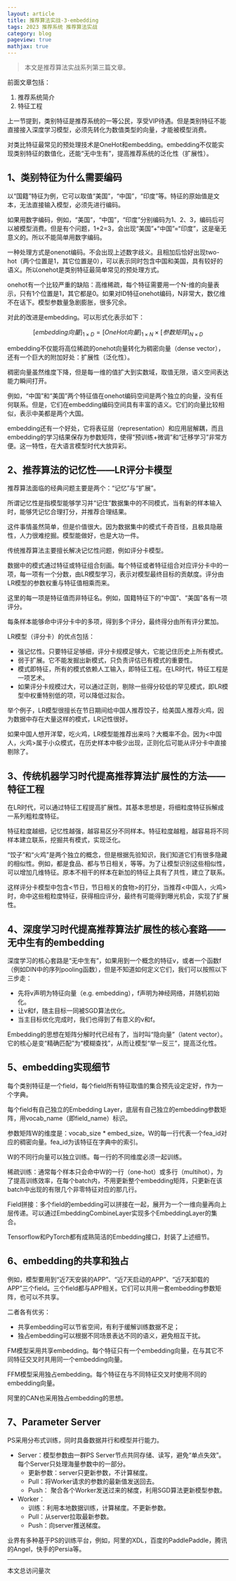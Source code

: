 ```yaml
---
layout: article
title: 推荐算法实战-3-embedding
tags: 2023 推荐系统 推荐算法实战
category: blog
pageview: true
mathjax: true
---
```


> 本文是推荐算法实战系列第三篇文章。

前面文章包括：

1. 推荐系统简介
2. 特征工程

上一节提到，类别特征是推荐系统的一等公民，享受VIP待遇。但是类别特征不能直接接入深度学习模型，必须先转化为数值类型的向量，才能被模型消费。


对类比特征最常见的预处理技术是OneHot和embedding。embedding不仅能实现类别特征的数值化，还能“无中生有”，提高推荐系统的泛化性（扩展性）。

## 1、类别特征为什么需要编码
以“国籍”特征为例，它可以取值“美国”，“中国”，“印度”等。特征的原始值是文本，无法直接输入模型，必须先进行编码。

如果用数字编码，例如，“美国”，“中国”，“印度”分别编码为1、2、3，编码后可以被模型消费。但是有个问题，1+2=3，会出现“美国”+“中国”=“印度”，这是毫无意义的。所以不能简单用数字编码。

一种处理方式是onenot编码。不会出现上述数字歧义。且相加后恰好出现two-hot（两个位置是1，其它位置是0），可以表示同时包含中国和美国，具有较好的语义。所以onehot是类别特征最简单常见的预处理方式。

onehot有一个比较严重的缺陷：高维稀疏，每个特征需要用一个N-维的向量表示，只有1个位置是1，其它都是0。如果对ID特征onehot编码，N非常大，数亿维不在话下。模型参数量急剧膨胀，很多冗余。

对此的改进是embedding。可以形式化表示如下：

$$
[embedding向量]_{1 \times D} = [OneHot向量]_{1 \times N} \times [参数矩阵]_{N \times D}
$$

embedding不仅能将高位稀疏的onehot向量转化为稠密向量（dense vector），还有一个巨大的附加好处：扩展性（泛化性）。

稠密向量虽然维度下降，但是每一维的值扩大到实数域，取值无限，语义空间表达能力瞬间打开。

例如，“中国”和“美国”两个特征值在onehot编码空间是两个独立的向量，没有任何联系。但是，它们在embedding编码空间具有丰富的语义。它们的向量比较相似，表示中美都是两个大国。

embedding还有一个好处，它将表征层（representation）和应用层解耦，而且embedding的学习结果保存为参数矩阵，使得“预训练+微调”和“迁移学习”非常方便。这一特性，在大语言模型时代大放异彩。

## 2、推荐算法的记忆性——LR评分卡模型
推荐算法面临的经典问题主要是两个：“记忆”与“扩展”。

所谓记忆性是指模型能够学习并“记住”数据集中的不同模式，当有新的样本输入时，能够凭记忆合理打分，并推荐合理结果。

这件事情虽然简单，但是价值很大。因为数据集中的模式千奇百怪，且极具隐蔽性，人力很难挖掘。模型能做好，也是大功一件。

传统推荐算法主要擅长解决记忆性问题，例如评分卡模型。

数据中的模式通过特征或特征组合刻画。每个特征或者特征组合对应评分卡中的一项，每一项有一个分数，由LR模型学习，表示对模型最终目标的贡献度。评分由LR模型的参数权重与特征值相乘而来。

这里的每一项是特征值而非特征名。例如，国籍特征下的“中国”、“美国”各有一项评分。

每条样本能够命中评分卡中的多项，得到多个评分，最终得分由所有评分累加。

LR模型（评分卡）的优点包括：

- 强记忆性。只要特征足够细，评分卡规模足够大，它能记住历史上所有模式。
- 弱于扩展。它不能发掘出新模式，只负责评估已有模式的重要性。
- 模式即特征，所有的模式依赖人工输入，即特征工程。在LR时代，特征工程是一项艺术。
- 如果评分卡规模过大，可以通过正则，剔除一些得分较低的罕见模式，即LR模型中权重特别低的项，可以降低过拟合。

举个例子，LR模型很擅长在节日期间给中国人推荐饺子，给美国人推荐火鸡，因为数据中存在大量这样的模式，LR记性很好。

如果中国人想开洋荤，吃火鸡，LR模型能推荐出来吗？大概率不会。因为<中国人，火鸡>属于小众模式，在历史样本中极少出现，正则化后可能从评分卡中直接剔除了。

## 3、传统机器学习时代提高推荐算法扩展性的方法——特征工程
在LR时代，可以通过特征工程提高扩展性。其基本思想是，将细粒度特征拆解成一系列粗粒度特征。

特征粒度越细，记忆性越强，越容易区分不同样本。特征粒度越粗，越容易将不同样本建立联系，挖掘共有模式，实现泛化。

“饺子”和“火鸡”是两个独立的概念，但是根据先验知识，我们知道它们有很多隐藏的相似性。例如，都是食品、都与节日相关，等等。为了让模型识别这些相似性，可以增加几维特征。原本不相干的样本在新加的特征上具有了共性，建立了联系。

这样评分卡模型中包含<节日，节日相关的食物>的打分，当推荐<中国人，火鸡>时，命中这些粗粒度特征，获得相应评分，最终有可能得到曝光机会，实现了扩展性。

## 4、深度学习时代提高推荐算法扩展性的核心套路——无中生有的embedding
深度学习的核心套路是“无中生有”，如果用到一个概念的特征v，或者一个函数f（例如DIN中的序列pooling函数），但是不知道如何定义它们，我们可以按照以下三步走：

- 先将v声明为特征向量（e.g. embedding），f声明为神经网络，并随机初始化。
- 让v和f，随主目标一同被SGD算法优化。
- 当主目标优化完成时，我们也得到了有意义的v和f。

Embedding的思想在矩阵分解时代已经有了，当时叫“隐向量”（latent vector）。它的核心是变“精确匹配”为“模糊查找”，从而让模型“举一反三”，提高泛化性。

## 5、embedding实现细节
每个类别特征是一个field，每个field所有特征取值的集合预先设定定好，作为一个字典。

每个field有自己独立的Embedding Layer，底层有自己独立的embedding参数矩阵，用vocab_name（即field_name）标识。

参数矩阵W的维度是：vocab_size * embed_size。W的每一行代表一个fea_id对应的稠密向量。fea_id为该特征在字典中的索引。

W的不同行向量可以独立训练。每一行的不同维度必须一起训练。

稀疏训练：通常每个样本只会命中W的一行（one-hot）或多行（multihot），为了提高训练效率，在每个batch内，不用更新整个embedding矩阵，只更新在该batch中出现的有限几个非零特征对应的那几行。

Field拼接：多个field的embedding可以拼接在一起，展开为一个一维向量再向上层传递。可以通过EmbeddingCombineLayer实现多个EmbeddingLayer的集合。

Tensorflow和PyTorch都有成熟简洁的Embedding接口，封装了上述细节。

## 6、embedding的共享和独占
例如，模型要用到“近7天安装的APP”、“近7天启动的APP”、“近7天卸载的APP”三个field。三个field都与APP相关。它们可以共用一套embedding参数矩阵，也可以不共享。

二者各有优劣：

- 共享embedding可以节省空间，有利于缓解训练数据不足；
- 独占embedding可以根据不同场景表达不同的语义，避免相互干扰。

FM模型采用共享embedding。每个特征只有一个embedding向量，在与其它不同特征交叉时共用同一个embedding向量。

FFM模型采用独占embedding。每个特征在与不同特征交叉时使用不同的embedding向量。

阿里的CAN也采用独占embedding的思想。

## 7、Parameter Server
PS采用分布式训练，同时具备数据并行和模型并行能力。

- Server：模型参数由一群PS Server节点共同存储、读写，避免“单点失效”。每个Server只处理海量参数中的一部分。
    - 更新参数：server只更新参数，不计算梯度。
    - Pull：将Worker请求的参数的最新值发送回去。
    - Push： 聚合各个Worker发送过来的梯度，利用SGD算法更新模型参数。
- Worker：
    - 训练：利用本地数据训练，计算梯度。不更新参数。
    - Pull：从server拉取最新参数。
    - Push：向server推送梯度。

业界有多种基于PS的训练平台，例如，阿里的XDL，百度的PaddlePaddle，腾讯的Angel，快手的Persia等。

---


<script async src="//busuanzi.ibruce.info/busuanzi/2.3/busuanzi.pure.mini.js"></script>
<span id="busuanzi_container_page_pv">本文总访问量<span id="busuanzi_value_page_pv"></span>次</span>